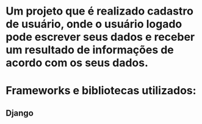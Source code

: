 # Um projeto que é realizado cadastro de usuário, onde o usuário logado pode escrever seus dados e receber um resultado de informações de acordo com os seus dados.

# Frameworks e bibliotecas utilizados:

## Django